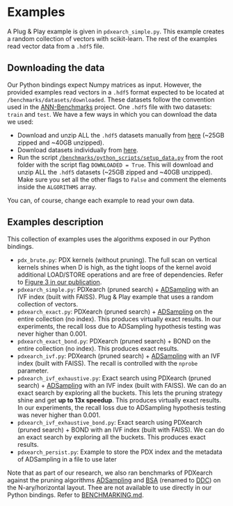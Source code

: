 # Examples
A Plug & Play example is given in `pdxearch_simple.py`. This example creates a random collection of vectors with scikit-learn. The rest of the examples read vector data from a `.hdf5` file.

## Downloading the data
Our Python bindings expect Numpy matrices as input. However, the provided examples read vectors in a `.hdf5` format expected to be located at `/benchmarks/datasets/downloaded`. These datasets follow the convention used in the [ANN-Benchmarks](https://github.com/erikbern/ann-benchmarks/) project. One `.hdf5` file with two datasets: `train` and `test`. We have a few ways in which you can download the data we used:
- Download and unzip ALL the `.hdf5` datasets manually from [here](https://drive.google.com/file/d/1I8pbwGDCSe3KqfIegAllwoP5q6F4ohj2/view?usp=sharing) (~25GB zipped and ~40GB unzipped).
- Download datasets individually from [here](https://drive.google.com/drive/folders/1f76UCrU52N2wToGMFg9ir1MY8ZocrN34?usp=sharing). 
- Run the script [`/benchmarks/python_scripts/setup_data.py`](/benchmarks/python_scripts/setup_data.py) from the root folder with the script flag `DOWNLOADED = True`. This will download and unzip ALL the `.hdf5` datasets (~25GB zipped and ~40GB unzipped). Make sure you set all the other flags to `False` and comment the elements inside the `ALGORITHMS` array.

You can, of course, change each example to read your own data.



## Examples description

This collection of examples uses the algorithms exposed in our Python bindings. 

- `pdx_brute.py`: PDX kernels (without pruning). The full scan on vertical kernels shines when D is high, as the tight loops of the kernel avoid additional LOAD/STORE operations and are free of dependencies. Refer to [Figure 3 in our publication](https://ir.cwi.nl/pub/35044/35044.pdf).
- `pdxearch_simple.py`: PDXearch (pruned search) + [ADSampling](https://github.com/gaoj0017/ADSampling/) with an IVF index (built with FAISS). Plug & Play example that uses a random collection of vectors.
- `pdxearch_exact.py`: PDXearch (pruned search) + [ADSampling](https://github.com/gaoj0017/ADSampling/) on the entire collection (no index). This produces virtually exact results. In our experiments, the recall loss due to ADSampling hypothesis testing was never higher than 0.001.
- `pdxearch_exact_bond.py`: PDXearch (pruned search) + BOND on the entire collection (no index). This produces exact results. 
- `pdxearch_ivf.py`: PDXearch (pruned search) + [ADSampling](https://github.com/gaoj0017/ADSampling/) with an IVF index (built with FAISS). The recall is controlled with the `nprobe` parameter.
- `pdxearch_ivf_exhaustive.py`: Exact search using PDXearch (pruned search) + [ADSampling](https://github.com/gaoj0017/ADSampling/) with an IVF index (built with FAISS). We can do an exact search by exploring all the buckets. This lets the pruning strategy shine and get **up to 13x speedup**. This produces virtually exact results. In our experiments, the recall loss due to ADSampling hypothesis testing was never higher than 0.001.
- `pdxearch_ivf_exhaustive_bond.py`: Exact search using PDXearch (pruned search) + BOND with an IVF index (built with FAISS). We can do an exact search by exploring all the buckets. This produces exact results.
- `pdxearch_persist.py`: Example to store the PDX index and the metadata of ADSampling in a file to use later

Note that as part of our research, we also ran benchmarks of PDXearch against the pruning algorithms [ADSampling](https://github.com/gaoj0017/ADSampling/) and [BSA](https://github.com/mingyu-hkustgz/Res-Infer) (renamed to [DDC](https://arxiv.org/pdf/2404.16322)) on the N-ary/horizontal layout. Thee are not available to use directly in our Python bindings. Refer to [BENCHMARKING.md](/BENCHMARKING.md).
